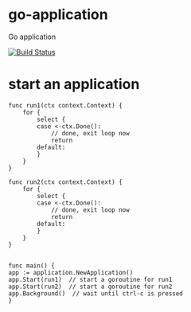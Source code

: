 # go-application
Go application

[![Build Status](https://travis-ci.org/qumonintelligence/go-application.svg?branch=master)](https://travis-ci.org/qumonintelligence/go-application)

# start an application

```
func run1(ctx context.Context) {
	for {
		select {
		case <-ctx.Done():
			// done, exit loop now
			return
		default:
		}
	}
}

func run2(ctx context.Context) {
	for {
		select {
		case <-ctx.Done():
			// done, exit loop now
			return
		default:
		}
	}
}


func main() {
app := application.NewApplication()
app.Start(run1)  // start a goroutine for run1
app.Start(run2)  // start a goroutine for run2
app.Background()  // wait until ctrl-c is pressed
}
```